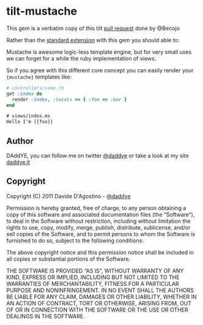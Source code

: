 # tilt-mustache

This gem is a verbatim copy of this tilt [pull request](https://github.com/rtomayko/tilt/pull/51) done by @Becojo

Rather than the [standard extension](https://github.com/defunkt/mustache/blob/master/lib/mustache/sinatra.rb) with this gem you should able to:

Mustache is awesome logic-less template engine, but for very small uses we can forget for a while the ruby implementation of views.

So if you agree with this different core concept you can easily render your `{mustache}` templates like:

``` rb
# controllers/some.rb
get :index do
  render :index, :locals => { :foo => :bar }
end
```

``` mustache
# views/index.ms
Hello I'm {{foo}}
```

## Author

DAddYE, you can follow me on twitter [@daddye](http://twitter.com/daddye) or take a look at my site [daddye.it](http://www.daddye.it)

## Copyright

Copyright (C) 2011 Davide D'Agostino - [@daddye](http://twitter.com/daddye)

Permission is hereby granted, free of charge, to any person obtaining a copy of this software and
associated documentation files (the “Software”), to deal in the Software without restriction, including without
limitation the rights to use, copy, modify, merge, publish, distribute, sublicense, and/or sell copies of the Software,
and to permit persons to whom the Software is furnished to do so, subject to the following conditions:

The above copyright notice and this permission notice shall be included in all copies or substantial portions of the Software.

THE SOFTWARE IS PROVIDED “AS IS”, WITHOUT WARRANTY OF ANY KIND, EXPRESS OR IMPLIED, INCLUDING BUT NOT LIMITED TO THE WARRANTIES
OF MERCHANTABILITY, FITNESS FOR A PARTICULAR PURPOSE AND NONINFRINGEMENT. IN NO EVENT SHALL THE AUTHORS BE LIABLE FOR ANY CLAIM,
DAMAGES OR OTHER LIABILITY, WHETHER IN AN ACTION OF CONTRACT, TORT OR OTHERWISE, ARISING FROM, OUT OF OR IN CONNECTION WITH THE
SOFTWARE OR THE USE OR OTHER DEALINGS IN THE SOFTWARE.

